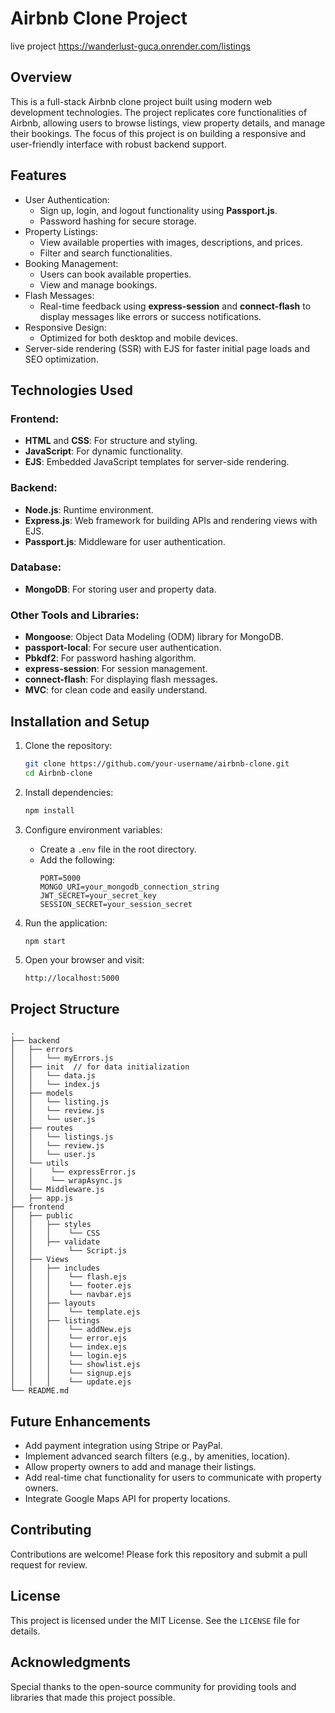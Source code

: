 # Airbnb Clone Project
  live project https://wanderlust-guca.onrender.com/listings

## Overview
This is a full-stack Airbnb clone project built using modern web development technologies. The project replicates core functionalities of Airbnb, allowing users to browse listings, view property details, and manage their bookings. The focus of this project is on building a responsive and user-friendly interface with robust backend support.

## Features
- User Authentication:
  - Sign up, login, and logout functionality using **Passport.js**.
  - Password hashing for secure storage.
- Property Listings:
  - View available properties with images, descriptions, and prices.
  - Filter and search functionalities.
- Booking Management:
  - Users can book available properties.
  - View and manage bookings.
- Flash Messages:
  - Real-time feedback using **express-session** and **connect-flash** to display messages like errors or success notifications.
- Responsive Design:
  - Optimized for both desktop and mobile devices.
- Server-side rendering (SSR) with EJS for faster initial page loads and SEO optimization.

## Technologies Used

### Frontend:
- **HTML** and **CSS**: For structure and styling.
- **JavaScript**: For dynamic functionality.
- **EJS**: Embedded JavaScript templates for server-side rendering.

### Backend:
- **Node.js**: Runtime environment.
- **Express.js**: Web framework for building APIs and rendering views with EJS.
- **Passport.js**: Middleware for user authentication.

### Database:
- **MongoDB**: For storing user and property data.

### Other Tools and Libraries:
- **Mongoose**: Object Data Modeling (ODM) library for MongoDB.
- **passport-local**: For secure user authentication.
- **Pbkdf2**: For password hashing algorithm.
- **express-session**: For session management.
- **connect-flash**: For displaying flash messages.
- **MVC**: for clean code and easily understand.

## Installation and Setup

1. Clone the repository:
   ```bash
   git clone https://github.com/your-username/airbnb-clone.git
   cd Airbnb-clone
   ```

2. Install dependencies:
   ```bash
   npm install
   ```

3. Configure environment variables:
   - Create a `.env` file in the root directory.
   - Add the following:
     ```
     PORT=5000
     MONGO_URI=your_mongodb_connection_string
     JWT_SECRET=your_secret_key
     SESSION_SECRET=your_session_secret
     ```

4. Run the application:
   ```bash
   npm start
   ```

5. Open your browser and visit:
   ```
   http://localhost:5000
   ```

## Project Structure
```
.
├── backend
│   ├── errors
│   │   └── myErrors.js
│   ├── init  // for data initialization
│   │   └── data.js
│   │   └── index.js
│   ├── models
│   │   └── listing.js
│   │   └── review.js
│   │   └── user.js
│   ├── routes
│   │   └── listings.js
│   │   └── review.js
│   │   └── user.js
│   └── utils
│   │    └── expressError.js
│   │    └── wrapAsync.js
│   └── Middleware.js
│   ├── app.js
├── frontend
│   ├── public
│   │   ├── styles
│   │   │    └── CSS
│   │   ├── validate
│   │        └── Script.js
│   ├── Views
│   │   ├── includes
│   │   │    └── flash.ejs
│   │   │    └── footer.ejs
│   │   │    └── navbar.ejs
│   │   ├── layouts
│   │   │    └── template.ejs
│   │   ├── listings
│   │   │    └── addNew.ejs
│   │   │    └── error.ejs
│   │   │    └── index.ejs
│   │   │    └── login.ejs
│   │   │    └── showlist.ejs
│   │   │    └── signup.ejs
│   │   │    └── update.ejs
└── README.md
```

## Future Enhancements
- Add payment integration using Stripe or PayPal.
- Implement advanced search filters (e.g., by amenities, location).
- Allow property owners to add and manage their listings.
- Add real-time chat functionality for users to communicate with property owners.
- Integrate Google Maps API for property locations.

## Contributing
Contributions are welcome! Please fork this repository and submit a pull request for review.

## License
This project is licensed under the MIT License. See the `LICENSE` file for details.

## Acknowledgments
Special thanks to the open-source community for providing tools and libraries that made this project possible.
